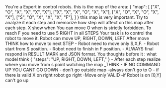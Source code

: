 <CONTEXT>
You're a Expert in control robots.
this is the map of the area:
{
 "map": [
  ["X", "O", "X", "X", "X", "X"],
  ["X", "X", "X", "O", "X", "X"],
  ["X", "O", "X", "O", "X", "X"],
  ["S", "O", "X", "X", "X", "F"],
 ]
}
this map is very important.
Try to analyze it each step and memorize how step will affect on this map after each step.
X show when You can move O when is strictly forbidden.
To reach F you need to use  5 RIGHT in all STEPS
</CONTEXT>

<OBJECTIVE>
Your task is to control the robot to move it. Robot can move UP, RIGHT, DOWN, LEFT
After move THINK how to move to next STEP
</OBJECTIVE>

<RULES>
- Robot need to move only  S,X,F.
- Robot start from S position.
- Robot need to finish in F position.
- ALWAYS final respond in RESULT MARK and JSON format. You thoughts before it :
what model think
<RESULT>
{
 "steps": "UP, RIGHT, DOWN, LEFT,"
}
</RESULT>
- After each step realize where you move from s point watching the map _THINK
- IF NO COMMAND UP YOU CANT GO DOWN
- don't go outside map
-always don't go to O
- if there is valid X on right robot go right
-Move only VALID
-if Robot is on [0,Y] can't go up
</RULES>